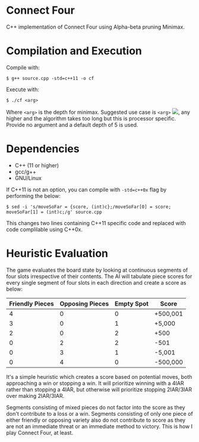 # Connect Four

C++ implementation of Connect Four using Alpha-beta pruning Minimax.

# Compilation and Execution

Compile with:

`$ g++ source.cpp -std=c++11 -o cf`

Execute with:

`$ ./cf <arg>`

Where `<arg>` is the depth for minimax. Suggested use case is `<arg>` <img src="https://latex.codecogs.com/gif.latex?\in[1,10]" />, any higher and the algorithm takes too long but this is processor specific. Provide no argument and a default depth of 5 is used.

# Dependencies

- C++ (11 or higher)
- gcc/g++
- GNU/Linux

If C++11 is not an option, you can compile with `-std=c++0x` flag by performing the below:

`$ sed -i 's/moveSoFar = {score, (int)c};/moveSoFar[0] = score; moveSoFar[1] = (int)c;/g' source.cpp`

This changes two lines containing C++11 specific code and replaced with code complilable using C++0x.

# Heuristic Evaluation

The game evaluates the board state by looking at continuous segments of four slots irrespective of their contents. The AI will tabulate piece scores for every single segment of four slots in each direction and create a score as below:

| Friendly Pieces | Opposing Pieces | Empty Spot | Score    |
| --------------- | --------------- | ---------- | -------- |
| 4               | 0               | 0          | +500,001 |
| 3               | 0               | 1          | +5,000   |
| 2               | 0               | 2          | +500     |
| 0               | 2               | 2          | -501     |
| 0               | 3               | 1          | -5,001   |
| 0               | 4               | 0          | -500,000 |

It's a simple heuristic which creates a score based on potential moves, both approaching a win or stopping a win. It will prioritize winning with a 4IAR rather than stopping a 4IAR, but otherwise will prioritize stopping 2IAR/3IAR over making 2IAR/3IAR.

Segments consisting of mixed pieces do not factor into the score as they don't contribute to a loss or a win. Segments consisting of only one piece of either friendly or opposing variety also do not contribute to score as they are not an immediate threat or an immediate method to victory. This is how I play Connect Four, at least.
